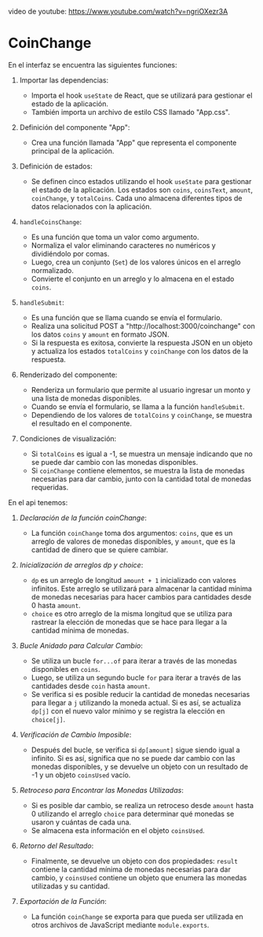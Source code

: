 video de youtube: https://www.youtube.com/watch?v=ngriOXezr3A


# CoinChange
En el interfaz se encuentra las siguientes funciones: 

1. Importar las dependencias:
   - Importa el hook `useState` de React, que se utilizará para gestionar el estado de la aplicación.
   - También importa un archivo de estilo CSS llamado "App.css".

2. Definición del componente "App":
   - Crea una función llamada "App" que representa el componente principal de la aplicación.

3. Definición de estados:
   - Se definen cinco estados utilizando el hook `useState` para gestionar el estado de la aplicación. Los estados son `coins`, `coinsText`, `amount`, `coinChange`, y `totalCoins`. Cada uno almacena diferentes tipos de datos relacionados con la aplicación.

4. `handleCoinsChange`:
   - Es una función que toma un valor como argumento.
   - Normaliza el valor eliminando caracteres no numéricos y dividiéndolo por comas.
   - Luego, crea un conjunto (`Set`) de los valores únicos en el arreglo normalizado.
   - Convierte el conjunto en un arreglo y lo almacena en el estado `coins`.

5. `handleSubmit`:
   - Es una función que se llama cuando se envía el formulario.
   - Realiza una solicitud POST a "http://localhost:3000/coinchange" con los datos `coins` y `amount` en formato JSON.
   - Si la respuesta es exitosa, convierte la respuesta JSON en un objeto y actualiza los estados `totalCoins` y `coinChange` con los datos de la respuesta.

6. Renderizado del componente:
   - Renderiza un formulario que permite al usuario ingresar un monto y una lista de monedas disponibles.
   - Cuando se envía el formulario, se llama a la función `handleSubmit`.
   - Dependiendo de los valores de `totalCoins` y `coinChange`, se muestra el resultado en el componente.

7. Condiciones de visualización:
   - Si `totalCoins` es igual a -1, se muestra un mensaje indicando que no se puede dar cambio con las monedas disponibles.
   - Si `coinChange` contiene elementos, se muestra la lista de monedas necesarias para dar cambio, junto con la cantidad total de monedas requeridas.
  
En el api tenemos:

1. *Declaración de la función coinChange*:
   - La función `coinChange` toma dos argumentos: `coins`, que es un arreglo de valores de monedas disponibles, y `amount`, que es la cantidad de dinero que se quiere cambiar.

2. *Inicialización de arreglos dp y choice*:
   - `dp` es un arreglo de longitud `amount + 1` inicializado con valores infinitos. Este arreglo se utilizará para almacenar la cantidad mínima de monedas necesarias para hacer cambios para cantidades desde 0 hasta `amount`.
   - `choice` es otro arreglo de la misma longitud que se utiliza para rastrear la elección de monedas que se hace para llegar a la cantidad mínima de monedas.

3. *Bucle Anidado para Calcular Cambio*:
   - Se utiliza un bucle `for...of` para iterar a través de las monedas disponibles en `coins`.
   - Luego, se utiliza un segundo bucle `for` para iterar a través de las cantidades desde `coin` hasta `amount`.
   - Se verifica si es posible reducir la cantidad de monedas necesarias para llegar a `j` utilizando la moneda actual. Si es así, se actualiza `dp[j]` con el nuevo valor mínimo y se registra la elección en `choice[j]`.

4. *Verificación de Cambio Imposible*:
   - Después del bucle, se verifica si `dp[amount]` sigue siendo igual a infinito. Si es así, significa que no se puede dar cambio con las monedas disponibles, y se devuelve un objeto con un resultado de -1 y un objeto `coinsUsed` vacío.

5. *Retroceso para Encontrar las Monedas Utilizadas*:
   - Si es posible dar cambio, se realiza un retroceso desde `amount` hasta 0 utilizando el arreglo `choice` para determinar qué monedas se usaron y cuántas de cada una.
   - Se almacena esta información en el objeto `coinsUsed`.

6. *Retorno del Resultado*:
   - Finalmente, se devuelve un objeto con dos propiedades: `result` contiene la cantidad mínima de monedas necesarias para dar cambio, y `coinsUsed` contiene un objeto que enumera las monedas utilizadas y su cantidad.

7. *Exportación de la Función*:
   - La función `coinChange` se exporta para que pueda ser utilizada en otros archivos de JavaScript mediante `module.exports`.
